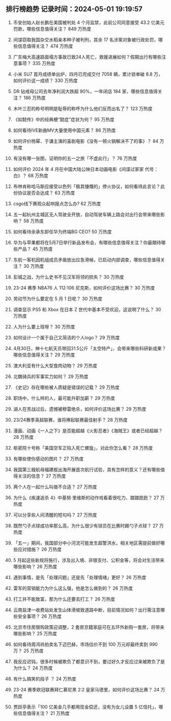 
## 排行榜趋势 记录时间：2024-05-01 19:19:57
  
  1. 币安创始人赵长鹏在美国被判处 4 个月监禁，此前公司同意接受 43.2 亿美元罚款，哪些信息值得关注？ 849 万热度
    
  2. 间谍窃取我国杂交水稻亲本种子被判刑，其余 17 名涉案对象被行政处罚，哪些信息值得关注？ 474 万热度
    
  3. 广东梅大高速路面塌方事故已致24人死亡，救援进展如何？假期出行有哪些注意事项？ 335 万热度
    
  4. 小米 SU7 首月成绩单出炉，四月已完成交付 7058 辆，累计锁单破 8.8 万，如何评价这一成绩？ 330 万热度
    
  5. DR 钻戒母公司去年净利润大跌超 90%，一年闭店 184 家，哪些信息值得关注？ 186 万热度
    
  6. 木叶三忍的称号明明是耻辱的称呼为什么他们反而出名了？ 123 万热度
    
  7. 《如懿传》中的经典梗“懿症”症状为何？ 95 万热度
    
  8. 如何看待IVE新曲MV大量使用中国元素？ 86 万热度
    
  9. 如何评价杨幂、于谦主演的喜剧电影《没有一顿火锅解决不了的事》？ 84 万热度
    
  10. 有没有哪一张图，证明你的五一之旅「不虚此行」？ 76 万热度
    
  11. 如何评价 2024 年 4 月在中国大陆公映日本动画电影《间谍过家家 代号：白》？ 68 万热度
    
  12. 布林肯称哈马斯应接受以色列「极其慷慨的」停火协议，如何看待此言论？此份协议是否会达成？ 63 万热度
    
  13. csgo线下赛观众起哄报点怎么办? 62 万热度
    
  14. 五一起杭州主城区无人驾驶全开放，自动驾驶车辆上路会对出行会带来哪些影响？ 58 万热度
    
  15. 如何看待余承东卸任华为终端BG CEO? 50 万热度
    
  16. 华为与苹果都将在5月7日举行新品发布会，有哪些信息值得关注？你最期待哪些产品？ 45 万热度
    
  17. 东航一客机因机组成员矛盾放出应急滑梯，已启动内部调查，哪些信息值得关注？ 30 万热度
    
  18. 彭城之战，为什么史书不见汉军将领的损失？ 30 万热度
    
  19. 23-24 赛季 NBA76 人 112:106 尼克斯，如何评价这场比赛？ 30 万热度
    
  20. 劳动节为什么要定在 5 月 1 日呢？ 30 万热度
    
  21. 调查显示 PS5 和 Xbox 在日本 Z 世代中基本不受欢迎，这说明了什么？ 30 万热度
    
  22. 人为什么要上班呀？ 30 万热度
    
  23. 如何设计一个属于自己又简洁的个人logo？ 29 万热度
    
  24. 4月30日，神十七航天员带回31.5公斤「太空特产」，会带来哪些科研新成果？哪些信息值得关注？ 29 万热度
    
  25. 澳大利亚有什么大型食肉动物？ 29 万热度
    
  26. 北魏骑兵的军事实力如何？ 29 万热度
    
  27. 《史记》存在哪些被人质疑是错误的记载？ 29 万热度
    
  28. 职场中，什么样的人，最可能升职加薪？ 29 万热度
    
  29. 湖人在苦战过后，遗憾被穆雷绝杀，如何评价这场比赛？ 29 万热度
    
  30. 23/24赛季英超联赛，谁将捧起联赛最佳射手？ 28 万热度
    
  31. 漫画、动画《一人之下》是否能超越《火影忍者》《海贼王》或者已经超越？ 28 万热度
    
  32. 枢密院十号称「美国空军正陷入死亡螺旋」，对此你怎么看？ 28 万热度
    
  33. 有哪些使你感动的图片？ 27 万热度
    
  34. 我国第三艘航母福建舰出海开展首次航行试验，具有怎样的意义？还有哪些值得关注的信息？ 27 万热度
    
  35. 两个人在一起什么叫做不合适？ 27 万热度
    
  36. 为什么《疾速追杀 4》中基努·里维斯的动作戏看着很吃力、踉踉跄跄？ 27 万热度
    
  37. 可以分享些人间清醒的短句吗？ 27 万热度
    
  38. 既然勺子点球成功率那么高，为什么很少有球员在比赛时踢勺子点球？ 27 万热度
    
  39. 「五一」期间，我国部分中小河流可能发生超警洪水，相关地区需提前做好哪些应对措施？ 26 万热度
    
  40. 5 月起这些新规将施行，涉及出入境、非银支付、公积金等，将会对生活带来哪些影响？ 26 万热度
    
  41. 遇到事情，是先「处理问题」还是先「处理情绪」更好？ 26 万热度
    
  42. 雷军的营销能力为什么这么强，他是怎么做到的？ 26 万热度
    
  43. 打工并不能致富，那为什么还要去打工？ 26 万热度
    
  44. 云南盐津一收费站处发生山体滑坡致道路中断，目前情况如何？出行需注意哪些安全事项？ 26 万热度
    
  45. 北京市住房限购政策迎调整，2 套房京籍家庭可在五环外新购一套房，将带来哪些影响？ 25 万热度
    
  46. 如何看待周鸿祎拍卖名下迈巴赫，市场估价不到 100 万元却最终卖到 990 万？ 25 万热度
    
  47. 我反应迟钝，很多时候被欺负了都意识不到，要过好久才反应过来被欺负了是为什么？ 24 万热度
    
  48. 有什么搞笑的段子 ？ 24 万热度
    
  49. 23-24 赛季欧冠联赛拜仁慕尼黑 2:2 皇家马德里，如何评价这场比赛？ 24 万热度
    
  50. 贾跃亭表示「100 亿美金几乎都用现金偿还，没有为女儿设置 5 亿信托」，哪些信息值得关注？ 21 万热度
    